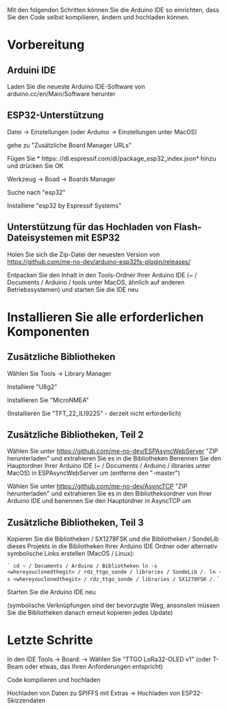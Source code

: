 Mit den folgenden Schritten können Sie die Arduino IDE so einrichten, dass Sie den Code selbst kompilieren, ändern und hochladen können.

# Vorbereitung

## Arduini IDE

Laden Sie die neueste Arduino IDE-Software von arduino.cc/en/Main/Software herunter

## ESP32-Unterstützung

Datei -> Einstellungen (oder Arduino -> Einstellungen unter MacOS)

gehe zu "Zusätzliche Board Manager URLs"

Fügen Sie * https: //dl.espressif.com/dl/package_esp32_index.json* hinzu und drücken Sie OK

Werkzeug -> Boad -> Boards Manager

Suche nach "esp32"

Installiere "esp32 by Espressif Systems"

## Unterstützung für das Hochladen von Flash-Dateisystemen mit ESP32

Holen Sie sich die Zip-Datei der neuesten Version von
https://github.com/me-no-dev/arduino-esp32fs-plugin/releases/

Entpacken Sie den Inhalt in den Tools-Ordner Ihrer Arduino IDE (~ / Documents / Arduino / tools unter MacOS,
ähnlich auf anderen Betriebssystemen) und starten Sie die IDE neu

# Installieren Sie alle erforderlichen Komponenten

## Zusätzliche Bibliotheken

Wählen Sie Tools -> Library Manager

Installiere "U8g2"

Installieren Sie "MicroNMEA"

(Installieren Sie "TFT_22_ILI9225" - derzeit nicht erforderlich)

## Zusätzliche Bibliotheken, Teil 2

Wählen Sie unter https://github.com/me-no-dev/ESPAsyncWebServer "ZIP herunterladen" und extrahieren Sie es in die Bibliotheken
Benennen Sie den Hauptordner Ihrer Arduino IDE (~ / Documents / Arduino / libraries unter MacOS) in ESPAsyncWebServer um
(entferne den "-master")

Wählen Sie unter https://github.com/me-no-dev/AsyncTCP "ZIP herunterladen" und extrahieren Sie es in den Bibliotheksordner
von Ihrer Arduino IDE und benennen Sie den Hauptordner in AsyncTCP um

## Zusätzliche Bibliotheken, Teil 3

Kopieren Sie die Bibliotheken / SX1278FSK und die Bibliotheken / SondeLib dieses Projekts in die Bibliotheken Ihrer Arduino IDE
Ordner oder alternativ symbolische Links erstellen (MacOS / Linux):

`` `
cd ~ / Documents / Arduino / Bibliotheken
ln -s <whereyouclonedthegit> / rdz_ttgo_sonde / libraries / SondeLib /.
ln -s <whereyouclonedthegit> / rdz_ttgo_sonde / libraries / SX1278FSK /.
`` `

Starten Sie die Arduino IDE neu

(symbolische Verknüpfungen sind der bevorzugte Weg, ansonsten müssen Sie die Bibliotheken danach erneut kopieren
jedes Update)

# Letzte Schritte

In den IDE Tools -> Board: ->
Wählen Sie "TTGO LoRa32-OLED v1" (oder T-Beam oder etwas, das Ihren Anforderungen entspricht)

Code kompilieren und hochladen

Hochladen von Daten zu SPIFFS mit Extras -> Hochladen von ESP32-Skizzendaten

